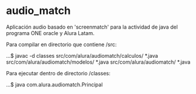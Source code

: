 # audio_match

Aplicación audio basado en 'screenmatch' para la actividad de java del programa ONE oracle y Alura Latam.

Para compilar en directorio que contiene /src:

...$ javac -d classes src/com/alura/audiomatch/calculos/ *.java src/com/alura/audiomatch/modelos/ *.java src/com/alura/audiomatch/ *.java

Para ejecutar dentro de directorio /classes:

...$ java com.alura.audiomatch.Principal

